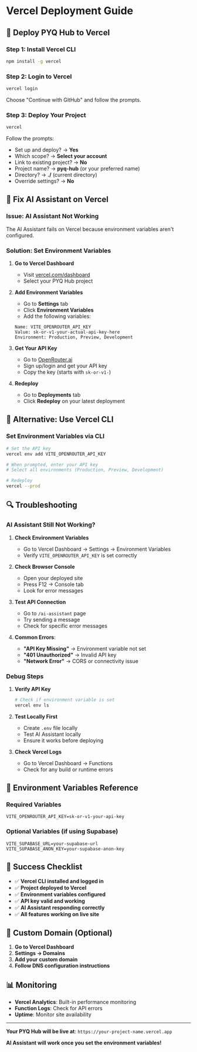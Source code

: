 # Vercel Deployment Guide

## 🚀 Deploy PYQ Hub to Vercel

### Step 1: Install Vercel CLI
```bash
npm install -g vercel
```

### Step 2: Login to Vercel
```bash
vercel login
```
Choose "Continue with GitHub" and follow the prompts.

### Step 3: Deploy Your Project
```bash
vercel
```

Follow the prompts:
- Set up and deploy? → **Yes**
- Which scope? → **Select your account**
- Link to existing project? → **No**
- Project name? → **pyq-hub** (or your preferred name)
- Directory? → **./** (current directory)
- Override settings? → **No**

## 🔧 Fix AI Assistant on Vercel

### Issue: AI Assistant Not Working
The AI Assistant fails on Vercel because environment variables aren't configured.

### Solution: Set Environment Variables

1. **Go to Vercel Dashboard**
   - Visit [vercel.com/dashboard](https://vercel.com/dashboard)
   - Select your PYQ Hub project

2. **Add Environment Variables**
   - Go to **Settings** tab
   - Click **Environment Variables**
   - Add the following variables:

   ```
   Name: VITE_OPENROUTER_API_KEY
   Value: sk-or-v1-your-actual-api-key-here
   Environment: Production, Preview, Development
   ```

3. **Get Your API Key**
   - Go to [OpenRouter.ai](https://openrouter.ai)
   - Sign up/login and get your API key
   - Copy the key (starts with `sk-or-v1-`)

4. **Redeploy**
   - Go to **Deployments** tab
   - Click **Redeploy** on your latest deployment

## 🎯 Alternative: Use Vercel CLI

### Set Environment Variables via CLI
```bash
# Set the API key
vercel env add VITE_OPENROUTER_API_KEY

# When prompted, enter your API key
# Select all environments (Production, Preview, Development)

# Redeploy
vercel --prod
```

## 🔍 Troubleshooting

### AI Assistant Still Not Working?

1. **Check Environment Variables**
   - Go to Vercel Dashboard → Settings → Environment Variables
   - Verify `VITE_OPENROUTER_API_KEY` is set correctly

2. **Check Browser Console**
   - Open your deployed site
   - Press F12 → Console tab
   - Look for error messages

3. **Test API Connection**
   - Go to `/ai-assistant` page
   - Try sending a message
   - Check for specific error messages

4. **Common Errors**:
   - **"API Key Missing"** → Environment variable not set
   - **"401 Unauthorized"** → Invalid API key
   - **"Network Error"** → CORS or connectivity issue

### Debug Steps

1. **Verify API Key**
   ```bash
   # Check if environment variable is set
   vercel env ls
   ```

2. **Test Locally First**
   - Create `.env` file locally
   - Test AI Assistant locally
   - Ensure it works before deploying

3. **Check Vercel Logs**
   - Go to Vercel Dashboard → Functions
   - Check for any build or runtime errors

## 📝 Environment Variables Reference

### Required Variables
```
VITE_OPENROUTER_API_KEY=sk-or-v1-your-api-key
```

### Optional Variables (if using Supabase)
```
VITE_SUPABASE_URL=your-supabase-url
VITE_SUPABASE_ANON_KEY=your-supabase-anon-key
```

## 🎉 Success Checklist

- ✅ **Vercel CLI installed and logged in**
- ✅ **Project deployed to Vercel**
- ✅ **Environment variables configured**
- ✅ **API key valid and working**
- ✅ **AI Assistant responding correctly**
- ✅ **All features working on live site**

## 🚀 Custom Domain (Optional)

1. **Go to Vercel Dashboard**
2. **Settings → Domains**
3. **Add your custom domain**
4. **Follow DNS configuration instructions**

## 📊 Monitoring

- **Vercel Analytics**: Built-in performance monitoring
- **Function Logs**: Check for API errors
- **Uptime**: Monitor site availability

---

**Your PYQ Hub will be live at**: `https://your-project-name.vercel.app`

**AI Assistant will work once you set the environment variables!** 